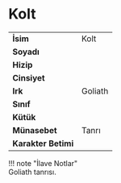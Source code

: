 # Kolt   
|  |  |  
|---|---|  
| **İsim** | Kolt |  
| **Soyadı** |  |  
| **Hizip** |  |  
| **Cinsiyet** |  |  
| **Irk** | Goliath |  
| **Sınıf** |  |  
| **Kütük** |  |  
| **Münasebet** | Tanrı |  
| **Karakter Betimi** |  |  
  
  
!!! note "İlave Notlar"  
	Goliath tanrısı.  
